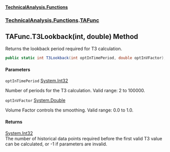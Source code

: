 #### [TechnicalAnalysis\.Functions](Atypical.TechnicalAnalysis.Functions.md 'Atypical\.TechnicalAnalysis\.Functions')
### [TechnicalAnalysis\.Functions](Atypical.TechnicalAnalysis.Functions.md#TechnicalAnalysis.Functions 'TechnicalAnalysis\.Functions').[TAFunc](TAFunc.md 'TechnicalAnalysis\.Functions\.TAFunc')

## TAFunc\.T3Lookback\(int, double\) Method

Returns the lookback period required for T3 calculation\.

```csharp
public static int T3Lookback(int optInTimePeriod, double optInVFactor);
```
#### Parameters

<a name='TechnicalAnalysis.Functions.TAFunc.T3Lookback(int,double).optInTimePeriod'></a>

`optInTimePeriod` [System\.Int32](https://docs.microsoft.com/en-us/dotnet/api/System.Int32 'System\.Int32')

Number of periods for the T3 calculation\. Valid range: 2 to 100000\.

<a name='TechnicalAnalysis.Functions.TAFunc.T3Lookback(int,double).optInVFactor'></a>

`optInVFactor` [System\.Double](https://docs.microsoft.com/en-us/dotnet/api/System.Double 'System\.Double')

Volume Factor controls the smoothing\. Valid range: 0\.0 to 1\.0\.

#### Returns
[System\.Int32](https://docs.microsoft.com/en-us/dotnet/api/System.Int32 'System\.Int32')  
The number of historical data points required before the first valid T3 value can be calculated, or \-1 if parameters are invalid\.